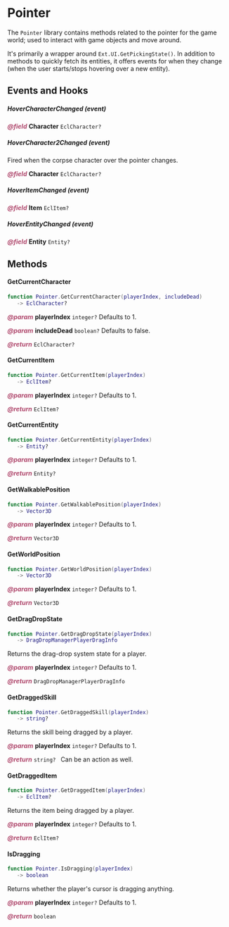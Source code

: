 # Pointer
The `Pointer` library contains methods related to the pointer for the game world; used to interact with game objects and move around.

It's primarily a wrapper around `Ext.UI.GetPickingState()`. In addition to methods to quickly fetch its entities, it offers events for when they change (when the user starts/stops hovering over a new entity).

<doc package="PointerLib">



## Events and Hooks

##### HoverCharacterChanged (event)



<p style="margin-bottom:0px;"><span style="color:#b04a6e;"><b><i>@field</i></b></span> <b>Character</b> <code>EclCharacter?</code> </p>

##### HoverCharacter2Changed (event)

Fired when the corpse character over the pointer changes.



<p style="margin-bottom:0px;"><span style="color:#b04a6e;"><b><i>@field</i></b></span> <b>Character</b> <code>EclCharacter?</code> </p>

##### HoverItemChanged (event)



<p style="margin-bottom:0px;"><span style="color:#b04a6e;"><b><i>@field</i></b></span> <b>Item</b> <code>EclItem?</code> </p>

##### HoverEntityChanged (event)



<p style="margin-bottom:0px;"><span style="color:#b04a6e;"><b><i>@field</i></b></span> <b>Entity</b> <code>Entity?</code> </p>



## Methods

#### GetCurrentCharacter



```lua
function Pointer.GetCurrentCharacter(playerIndex, includeDead)
   -> EclCharacter?
```







<p style="margin-bottom:0px;"><span style="color:#b04a6e;"><b><i>@param</i></b></span> <b>playerIndex</b> <code>integer?</code> Defaults to 1.</p>



<p style="margin-bottom:0px;"><span style="color:#b04a6e;"><b><i>@param</i></b></span> <b>includeDead</b> <code>boolean?</code> Defaults to false.</p>



<p style="margin-bottom:0px;"><span style="color:#b04a6e;"><b><i>@return</i></b></span> <code>EclCharacter?</code> </p>

#### GetCurrentItem



```lua
function Pointer.GetCurrentItem(playerIndex)
   -> EclItem?
```







<p style="margin-bottom:0px;"><span style="color:#b04a6e;"><b><i>@param</i></b></span> <b>playerIndex</b> <code>integer?</code> Defaults to 1.</p>



<p style="margin-bottom:0px;"><span style="color:#b04a6e;"><b><i>@return</i></b></span> <code>EclItem?</code> </p>

#### GetCurrentEntity



```lua
function Pointer.GetCurrentEntity(playerIndex)
   -> Entity?
```







<p style="margin-bottom:0px;"><span style="color:#b04a6e;"><b><i>@param</i></b></span> <b>playerIndex</b> <code>integer?</code> Defaults to 1.</p>



<p style="margin-bottom:0px;"><span style="color:#b04a6e;"><b><i>@return</i></b></span> <code>Entity?</code> </p>

#### GetWalkablePosition



```lua
function Pointer.GetWalkablePosition(playerIndex)
   -> Vector3D
```







<p style="margin-bottom:0px;"><span style="color:#b04a6e;"><b><i>@param</i></b></span> <b>playerIndex</b> <code>integer?</code> Defaults to 1.</p>



<p style="margin-bottom:0px;"><span style="color:#b04a6e;"><b><i>@return</i></b></span> <code>Vector3D</code> </p>

#### GetWorldPosition



```lua
function Pointer.GetWorldPosition(playerIndex)
   -> Vector3D
```







<p style="margin-bottom:0px;"><span style="color:#b04a6e;"><b><i>@param</i></b></span> <b>playerIndex</b> <code>integer?</code> Defaults to 1.</p>



<p style="margin-bottom:0px;"><span style="color:#b04a6e;"><b><i>@return</i></b></span> <code>Vector3D</code> </p>

#### GetDragDropState



```lua
function Pointer.GetDragDropState(playerIndex)
   -> DragDropManagerPlayerDragInfo
```



Returns the drag-drop system state for a player.



<p style="margin-bottom:0px;"><span style="color:#b04a6e;"><b><i>@param</i></b></span> <b>playerIndex</b> <code>integer?</code> Defaults to 1.</p>



<p style="margin-bottom:0px;"><span style="color:#b04a6e;"><b><i>@return</i></b></span> <code>DragDropManagerPlayerDragInfo</code> </p>

#### GetDraggedSkill



```lua
function Pointer.GetDraggedSkill(playerIndex)
   -> string? 
```



Returns the skill being dragged by a player.



<p style="margin-bottom:0px;"><span style="color:#b04a6e;"><b><i>@param</i></b></span> <b>playerIndex</b> <code>integer?</code> Defaults to 1.</p>



<p style="margin-bottom:0px;"><span style="color:#b04a6e;"><b><i>@return</i></b></span> <code>string? </code> Can be an action as well.</p>

#### GetDraggedItem



```lua
function Pointer.GetDraggedItem(playerIndex)
   -> EclItem?
```



Returns the item being dragged by a player.



<p style="margin-bottom:0px;"><span style="color:#b04a6e;"><b><i>@param</i></b></span> <b>playerIndex</b> <code>integer?</code> Defaults to 1.</p>



<p style="margin-bottom:0px;"><span style="color:#b04a6e;"><b><i>@return</i></b></span> <code>EclItem?</code> </p>

#### IsDragging



```lua
function Pointer.IsDragging(playerIndex)
   -> boolean
```



Returns whether the player's cursor is dragging anything.



<p style="margin-bottom:0px;"><span style="color:#b04a6e;"><b><i>@param</i></b></span> <b>playerIndex</b> <code>integer?</code> Defaults to 1.</p>



<p style="margin-bottom:0px;"><span style="color:#b04a6e;"><b><i>@return</i></b></span> <code>boolean</code> </p>
</doc>